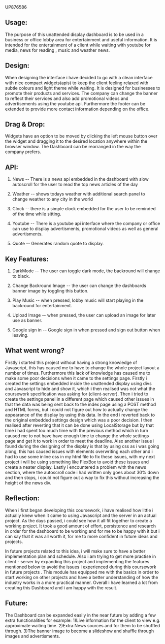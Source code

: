 UP876586


## Usage:

The purpose of this unattended display dashboard is to be used in a business or office lobby area for entertainment and useful information. It is intended for the entertainment of a client while waiting with youtube for media, news for reading , music and weather news.


## Design:

When designing the interface i have decided to go with a clean interface with nice compact widgets(apis) to keep the client feeling relaxed with subtle colours and light theme while waiting.
It is designed for businesses to promote their products and services. The company can change the banner to reflect their services and also add promotional videos and advertisements using the youtube api. Furthermore the footer can be extended to provide more contact information depending on the office.

## Drag & Drop:

Widgets have an option to be moved by clicking the left mouse button over the widget and dragging it to the desired location anywhere within the browser window. The Dashboard can be rearranged in the way the company prefers.

## API:

1.  News -- There is a news api embedded in the dashboard with slow autoscroll for the user to read the top news articles of the day

2. Weather -- shows todays weather with additional search panel to change weather to any city in the world

3. Clock -- there is a simple clock embedded for the user to be reminded of the time while sitting.

4. Youtube --  There is a youtube api interface where the company or office can use to display advertisments, promotional videos as well as general advertisments.

5. Quote -- Generates random quote to display.


## Key Features:

1. DarkMode  -- The user can toggle dark mode, the backround will change to black.

2. Change Backround Image -- the user can change the dashboards banner image by toggling this button.

3. Play Music -- when pressed, lobby music will start playing in the backround for entertainment.

4. Upload Image -- when pressed, the user can upload an image for later use as banner.

5. Google sign in -- Google sign in when pressed and sign out button when leaving.


## What went wrong?

Firstly i started this project without having a strong knowledge of Javascript, this has caused me to have to change the whole project layout a number of times.  Furthermore this lack of knowledge has caused me to make some poor decisions when it came to the settings page. Firstly i created the settings embedded inside the unattended display using divs and Javascript to hide and show it,  which i then realised  was not what the coursework specification was asking for (client-server). Then i tried to create the settings panel in a different page which caused other issues in that the data was being sent back to the index page using a POST method and HTML forms,  but i could not figure out how to actually change the appearance of the display by using this data. In the end i reverted back to the original embedded settings design which was a poor decision. I then realised after reverting that it can be done using LocalStorage but by that time i had spent too much time with the previous method which in turn caused me to not have have enough time to change the whole settings page and get it to work in order to meet the deadline. Also another issue i found during the designing of the display is that by using css as i was going along, this has caused issues with elements overwriting each other and i had to use some inline css in my html file to fix these issues, with my next project i will be using something like FlexBox to avoid these issues and create a neater display.  Lastly i encountered a problem with the news section, where the autoscroll code i had written only goes about 30% down and then stops, i could not figure out a way to fix this without increasing the height of the news div.


## Reflection:

When i first began developing this coursework, i have realised how little i actually knew when it came to using Javascript and the server in an actual project.  As the days passed, i could see how it all fit together to create a working project. It took a good amount of effort, persistence and research in order for the dashboard to be working and for me to be happy with it but i can say that it was all worth it, for me to more confident in future ideas and projects.

In future projects related to this idea,  i will make sure to have a better implementation plan and schedule. Also i am trying to get more practise in client - server by expanding this project and implementing the features mentioned below to avoid the issues i experienced during this coursework in future projects . This module has equipped me with the basics in order to start working on other projects and have a better understanding of how the industry works in a more practical manner.  Overall i have learned a lot from creating this Dashboard and i am happy with the result.


## Future:
The Dashboard can be expanded easily in the near future by adding a few extra functionalities for example:
1)Live information for the client to view e.g. approximate waiting time.
2)Extra News sources and for them to be shuffled through.
3)The banner image to become a slideshow and shuffle through images and advertisments.
